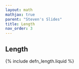 ```yaml
---
layout: math
mathjax: true
parent: "Steven's Slides"
title: Length
nav_order: 3
---
```


## Length

{% include defn_length.liquid %}